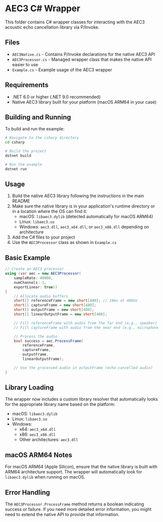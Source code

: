 # AEC3 C# Wrapper

This folder contains C# wrapper classes for interacting with the AEC3 acoustic echo cancellation library via P/Invoke.

## Files

- `AEC3Native.cs` - Contains P/Invoke declarations for the native AEC3 API
- `AEC3Processor.cs` - Managed wrapper class that makes the native API easier to use
- `Example.cs` - Example usage of the AEC3 wrapper

## Requirements

- .NET 6.0 or higher (.NET 9.0 recommended)
- Native AEC3 library built for your platform (macOS ARM64 in your case)

## Building and Running

To build and run the example:

```bash
# Navigate to the csharp directory
cd csharp

# Build the project
dotnet build

# Run the example
dotnet run
```

## Usage

1. Build the native AEC3 library following the instructions in the main README
2. Make sure the native library is in your application's runtime directory or in a location where the OS can find it:
   - macOS: `libaec3.dylib` (detected automatically for macOS ARM64)
   - Linux: `libaec3.so` 
   - Windows: `aec3.dll`, `aec3_x64.dll`, or `aec3_x86.dll` depending on architecture
3. Add the C# files to your project
4. Use the `AEC3Processor` class as shown in `Example.cs`

## Basic Example

```csharp
// Create an AEC3 processor
using (var aec = new AEC3Processor(
    sampleRate: 48000,
    numChannels: 1,
    exportLinear: true))
{
    // Allocate audio buffers
    short[] referenceFrame = new short[480]; // 10ms at 48kHz
    short[] captureFrame = new short[480];
    short[] outputFrame = new short[480];
    short[] linearOutputFrame = new short[480];

    // Fill referenceFrame with audio from the far end (e.g., speaker)
    // Fill captureFrame with audio from the near end (e.g., microphone)

    // Process the audio
    bool success = aec.ProcessFrame(
        referenceFrame,
        captureFrame,
        outputFrame,
        linearOutputFrame);

    // Use the processed audio in outputFrame (echo-cancelled audio)
}
```

## Library Loading

The wrapper now includes a custom library resolver that automatically looks for the appropriate library name based on the platform:

- macOS: `libaec3.dylib`
- Linux: `libaec3.so`
- Windows:
  - x64: `aec3_x64.dll`
  - x86: `aec3_x86.dll`
  - Other architectures: `aec3.dll`

## macOS ARM64 Notes

For macOS ARM64 (Apple Silicon), ensure that the native library is built with ARM64 architecture support. The wrapper will automatically look for `libaec3.dylib` when running on macOS.

## Error Handling

The `AEC3Processor.ProcessFrame` method returns a boolean indicating success or failure. If you need more detailed error information, you might need to extend the native API to provide that information. 